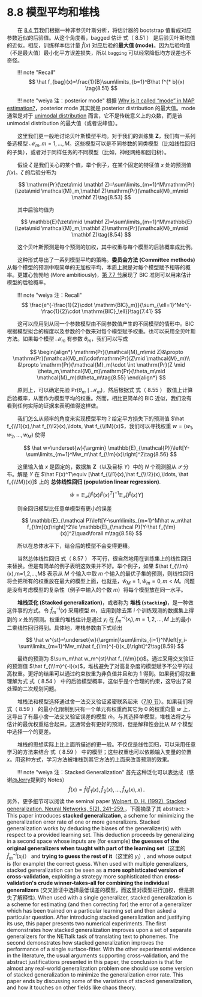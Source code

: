 # 8.8 模型平均和堆栈

<style>p{text-indent:2em;2}</style>

<style>p{text-indent:2em;2}</style>

在 [8.4 节](8.4-Relationship-Between-the-`Bootstrap`-and-Bayesian-Inference/index.html)我们根据一种非参贝叶斯分析，将估计器的 bootstrap 值看成对应参数近似的后验值。从这个角度看，bagged 估计 式（ 8.51 ） 是后验贝叶斯均值的近似。相反，训练样本估计量 $\hat f(x)$ 对应后验的**最大值 (mode)**。因为后验均值（不是最大值）最小化平方误差损失，所以 `bagging` 可以经常降低均方误差也不奇怪。

!!! note "Recall"
    $$
    \hat f_{bag}(x)=\frac{1}{B}\sum\limits_{b=1}^B\hat f^{* b}(x) \tag{8.51}
    $$

!!! note "weiya 注：posterior mode"
    根据 [Why is it called “mode” in MAP estimation?](https://stats.stackexchange.com/questions/137190/why-is-it-called-mode-in-map-estimation)，posterior mode 其实就是 posterior distribution 的最大值。mode 通常是对于 [unimodal distribution](https://www.statisticshowto.datasciencecentral.com/unimodal-distribution-2/) 而言，它不是传统意义上的众数，而是该 unimodal distribution 的最大值（或者说峰值）。

这里我们更一般地讨论贝叶斯模型平均。对于我们的训练集 $\mathbf Z$，我们有一系列备选模型 $\mathcal{M}_m,m=1,\ldots,M$。这些模型可以是不同参数的同类模型（比如线性回归的子集），或者对于同样任务的不同模型（比如，神经网络和回归树）。

假设 $\zeta$ 是我们关心的某个值，举个例子，在某个固定的特征值 $x$ 处的预测值 $f(x)$。$\zeta$ 的后验分布为

$$
\mathrm{Pr}(\zeta\mid \mathbf Z)=\sum\limits_{m=1}^M\mathrm{Pr}(\zeta\mid \mathcal{M}_m,\mathbf Z)\mathrm{Pr}(\mathcal{M}_m\mid \mathbf Z)\tag{8.53}
$$

其中后验均值为

$$
\mathbb{E}(\zeta\mid \mathbf Z)=\sum\limits_{m=1}^M\mathbb{E}(\zeta\mid \mathcal{M}_m,\mathbf Z)\mathrm{Pr}(\mathcal{M}_m\mid \mathbf Z)\tag{8.54} 
$$

这个贝叶斯预测是每个预测的加权，其中权重与每个模型的后验概率成比例。

这种形式导出了一系列模型平均的策略。**委员会方法 (Committee methods)** 从每个模型的预测中取简单的无加权平均，本质上就是对每个模型赋予相等的概率。更雄心勃勃地 (More ambitiously)，[第 7.7 节](/07-Model-Assessment-and-Selection/7.7-The-Bayesian-Approach-and-BIC/index.html)展现了 BIC 准则可以用来估计模型的后验概率。

!!! note "weiya 注：Recall"
    $$
    \frac{e^{-\frac{1}{2}\cdot \mathrm{BIC}_m}}{\sum_{\ell=1}^Me^{-\frac{1}{2}\cdot \mathrm{BIC}_\ell}}\tag{7.41}
    $$

这可以应用到从同一个参数模型由不同参数值产生的不同模型的情形中。BIC 根据模型拟合的程度以及参数的个数来对每个模型赋予权重。也可以采用全贝叶斯方法。如果每个模型 $\mathcal M_m$ 有参数 $\theta_m$，我们可以写成

$$
\begin{align*}
\mathrm{Pr}(\mathcal{M}_m\mid Z)&\propto \mathrm{Pr}(\mathcal{M}_m)\cdot\mathrm{Pr}(Z\mid \mathcal{M}_m)\\
&\propto \mathrm{Pr}(\mathcal{M}_m)\cdot \int \mathrm{Pr}(Z \mid \theta_m,\mathcal{M}_m)\mathrm{Pr}(\theta_m\mid \mathcal{M}_m)d\theta_m\tag{8.55}
\end{align*}
$$

原则上，可以确定先验 $\mathrm{Pr}(\theta_m\mid \mathcal{M}_m)$，然后根据式 式（ 8.55 ） 数值上计算后验概率，从而作为模型平均的权重。然而，相比更简单的 BIC 近似，我们没有看到任何实际的证据来表明值得这样做。

我们怎么从频率的角度来实现模型平均？给定平方损失下的预测值 $\hat f_{\\!1}(x),\hat f_{\\!2}(x),\ldots, \hat f_{\\!M}(x)$，我们可以寻找权重 $w=(w_1,w_2,\ldots,w_M)$ 使得

$$
\hat w=\underset{w}{\argmin} \mathbb{E}_{\mathcal{P}}\left[Y-\sum\limits_{m=1}^Mw_m\hat f_{\!m}(x)\right]^2\tag{8.56}
$$

这里输入值 $x$ 是固定的，数据集 $\mathbf Z$（以及目标 $Y$）中的 $N$ 个观测服从 $\mathcal P$ 分布。解是 $Y$ 在 $\hat F(x)^T\equiv [\hat f_{\\!1}(x),\hat f_{\\!2}(x),\ldots, \hat f_{\\!M}(x)]$ 上的 **总体线性回归 (population linear regression)**.

$$
\hat w=\mathbb{E}_{\mathcal P}[\hat F(x)\hat F(x)^T]^{-1}\mathbb{E}_{\mathcal P}[\hat F(x)Y]\tag{8.57}
$$

则全回归模型比任意单模型有更小的误差

$$
\mathbb{E}_{\mathcal P}\left[Y-\sum\limits_{m=1}^M\hat w_m\hat f_{\!m}(x)\right]^2\le \mathbb{E}_{\mathcal P}[Y-\hat f_{\!m}(x)]^2\quad\forall m\tag{8.58}
$$

所以在总体水平下，结合后的模型不会变得更糟。

当然总体线性回归 式（ 8.57 ） 不可行，很自然地用在训练集上的线性回归来替换。但是有简单的例子表明这效果并不好。举个例子，如果 $\hat f_{\\!m}(x),m=1,2,...,M$ 表示从 $M$ 个输入中取 $m$ 个输入的最优子集的预测，则线性回归将会把所有的权重放在最大的模型上面，也就是，$\hat w_M=1,\hat w_m=0,m < M$。问题是没有考虑模型的复杂性（例子中输入的个数 $m$）将每个模型放在同一水平。

**堆栈泛化 (Stacked generalization)**，或者称为 **堆栈 (`stacking`)**，是一种做这件事的方式。令 $\hat f^{-i}_m(x)$ 采用模型 $m$，应用到除去第 $i$ 个训练观测的数据集上得到的 $x$ 处的预测。权重的堆栈估计是通过 $y_i$ 在 $\hat f_m^{-i}(x_i),m=1,2, \ldots,M$ 上的最小二乘线性回归得到。具体地，堆栈参数由下式给出

$$
\hat w^{st}=\underset{w}{\argmin}\sum\limits_{i=1}^N\left[y_i-\sum\limits_{m=1}^Mw_m\hat f_{\!m}^{-i}(x_i)\right]^2\tag{8.59}
$$

最终的预测为 $\sum_m\hat w_m^{st}\hat f_{\\!m}(x)$。通过采用交叉验证的预测值 $\hat f_{\\!m}^{-i}(x)$，堆栈避免了对高复杂度的模型赋予不公平的过高权重。更好的结果可以通过约束权重为非负值并且和为 1 得到。如果我们将权重理解为式 式（ 8.54 ） 中的后验模型概率，这似乎是个合理的约束，这导出了易处理的二次规划问题。

堆栈法和模型选择通过舍一法交叉验证紧密联系起来（[7.10 节](/7.10-Cross-Validation/index.html)）。如果我们将 式（ 8.59 ） 的最小化限制到只有一个单元有权重而其它为 0 的权重向量 $w$ 上，这导出了有最小舍一法交叉验证误差的模型 $\hat m$。与其选择单模型，堆栈法将之与估计的最优权重结合起来。这通常会有更好的预测，但是解释性会比从 $M$ 个模型中选择一个的更差。

堆栈的思想实际上比上面所描述的更一般。不仅仅是线性回归，可以采用任意学习的方法来结合 式（ 8.59 ） 中的模型；这些权重也可以依赖输入变量的位置 $x$。用这种方式，学习方法被堆栈到其它方法的上面来改善预测的效果。

!!! note "weiya 注：Stacked Generalization" 
    首先这种泛化可以表达成（感谢[@Jerry](https://disqus.com/by/disqus_K99eOJYIKr/)提到的 Notes）
    $$
    \tilde f(x) = \hat f(\hat f_{\!1}(x),\hat f_{\!2}(x),\ldots,\hat f_{\!M}(x), x)\,.
    $$
    另外，更多细节可以阅读 the seminal paper [Wolpert, D. H. (1992). Stacked generalization. Neural Networks, 5(2), 241–259.](https://doi.org/10.1016/S0893-6080(05)80023-1)，下面摘录了其 abstract:
    > This paper introduces **stacked generalization**, a scheme for minimizing the generalization error rate of one or more generalizers. Stacked generalization works by deducing the biases of the generalizer(s) with respect to a provided learning set. This deduction proceeds by generalizing in a second space whose inputs are (for example) **the guesses of the original generalizers when taught with part of the learning set**（这里的 $\hat f_m^{-i}(x_i)$） and **trying to guess the rest of it**（这里的 $y_i$）, and whose output is (for example) the correct guess. When used with multiple generalizers, stacked generalization can be seen as **a more sophisticated version of cross-validation**, exploiting a strategy more sophisticated than **cross-validation's crude winner-takes-all for combining the individual generalizers** (交叉验证中选择最低误差的模型，而这里对模型进行加权，但是损失了解释性). When used with a single generalizer, stacked generalization is a scheme for estimating (and then correcting for) the error of a generalizer which has been trained on a particular learning set and then asked a particular question. After introducing stacked generalization and justifying its use, this paper presents two numerical experiments. The first demonstrates how stacked generalization improves upon a set of separate generalizers for the NETtalk task of translating text to phonemes. The second demonstrates how stacked generalization improves the performance of a single surface-fitter. With the other experimental evidence in the literature, the usual arguments supporting cross-validation, and the abstract justifications presented in this paper, the conclusion is that for almost any real-world generalization problem one should use some version of stacked generalization to minimize the generalization error rate. This paper ends by discussing some of the variations of stacked generalization, and how it touches on other fields like chaos theory.
